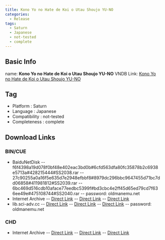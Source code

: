 ```yaml
---
title: Kono Yo no Hate de Koi o Utau Shoujo YU-NO
categories:
  - Release
tags:
  - Saturn
  - Japanese
  - not-tested
  - complete
---
```

## Basic Info

name: **Kono Yo no Hate de Koi o Utau Shoujo YU-NO**
VNDB Link: [Kono Yo no Hate de Koi o Utau Shoujo YU-NO](https://vndb.org/r2696)

## Tag
 - Platform : Saturn
 - Language : Japanese
 - Compatibility : not-tested
 - Completeness : complete

## Download Links
### BIN/CUE
 - BaiduNetDisk
 -- f6f4398a19d078f0bf48e402eac3bd0b#6cfd563dfa80fc35878b2c6938e5713a#428215444#SS2038.rar
 -- 27c90255a0a16f5e635d7e2948efbbf8#8979dc296bbc9647455d71bc7dd06858#411981812#SS2039.rar
 -- 6bc469d516cdb10aface77eedbc5399f#bd3cbc4e2ff45d65ed79cd7f636ee49e#475108744#SS2040.rar
 -- password: oldmanemu.net
 - Internet Archive
 -- [Direct Link](https://archive.org/download/redump.ss.revival/Yu-No%20-%20Konoyo%20no%20Hate%20de%20Koi%20o%20Utau%20Shoujo%20%28Japan%29%20%28Disc%20A%29.zip)
 -- [Direct Link](https://archive.org/download/redump.ss.revival/Yu-No%20-%20Konoyo%20no%20Hate%20de%20Koi%20o%20Utau%20Shoujo%20%28Japan%29%20%28Disc%20B%29.zip)
 -- [Direct Link](https://archive.org/download/redump.ss.revival/Yu-No%20-%20Konoyo%20no%20Hate%20de%20Koi%20o%20Utau%20Shoujo%20%28Japan%29%20%28Disc%20C%29.zip)
 - lib.sci-adv.cc
 -- [Direct Link](https://pan.mcseekeri.top/api/raw/?path=/K%E7%A4%BE%E6%95%B4%E5%90%88/SS2038.rar)
 -- [Direct Link](https://pan.mcseekeri.top/api/raw/?path=/K%E7%A4%BE%E6%95%B4%E5%90%88/SS2039.rar)
 -- [Direct Link](https://pan.mcseekeri.top/api/raw/?path=/K%E7%A4%BE%E6%95%B4%E5%90%88/SS2040.rar)
 -- password: oldmanemu.net
### CHD
 - Internet Archive
 -- [Direct Link](https://archive.org/download/chd_saturn/CHD-Saturn/Japan/Yu-No%20-%20Konoyo%20no%20Hate%20de%20Koi%20o%20Utau%20Shoujo%20%28Japan%29%20%28Disc%20A%29.chd)
 -- [Direct Link](https://archive.org/download/chd_saturn/CHD-Saturn/Japan/Yu-No%20-%20Konoyo%20no%20Hate%20de%20Koi%20o%20Utau%20Shoujo%20%28Japan%29%20%28Disc%20B%29.chd)
 -- [Direct Link](https://archive.org/download/chd_saturn/CHD-Saturn/Japan/Yu-No%20-%20Konoyo%20no%20Hate%20de%20Koi%20o%20Utau%20Shoujo%20%28Japan%29%20%28Disc%20C%29.chd)